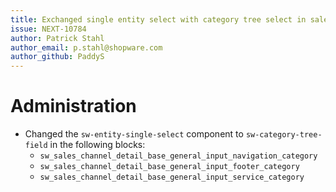 ```yaml
---
title: Exchanged single entity select with category tree select in sales channel details
issue: NEXT-10784
author: Patrick Stahl
author_email: p.stahl@shopware.com 
author_github: PaddyS
---
```


# Administration
* Changed the `sw-entity-single-select` component to `sw-category-tree-field` in the following blocks:
  * `sw_sales_channel_detail_base_general_input_navigation_category`
  * `sw_sales_channel_detail_base_general_input_footer_category`
  * `sw_sales_channel_detail_base_general_input_service_category`
